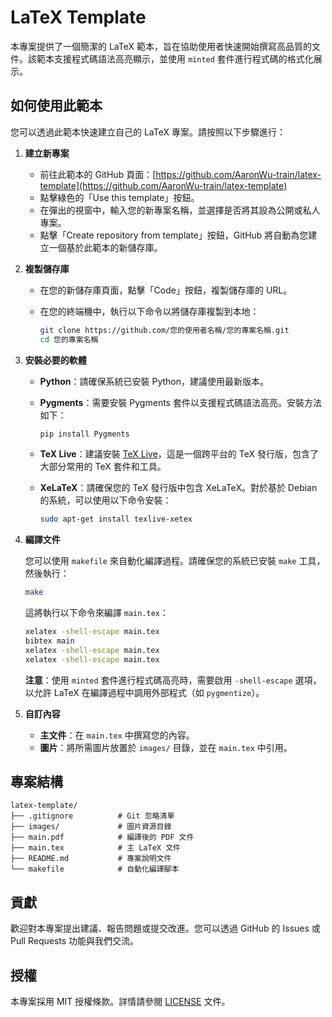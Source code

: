 # LaTeX Template

本專案提供了一個簡潔的 LaTeX 範本，旨在協助使用者快速開始撰寫高品質的文件。該範本支援程式碼語法高亮顯示，並使用 `minted` 套件進行程式碼的格式化展示。

## 如何使用此範本

您可以透過此範本快速建立自己的 LaTeX 專案。請按照以下步驟進行：

1. **建立新專案**

   - 前往此範本的 GitHub 頁面：[https://github.com/AaronWu-train/latex-template](https://github.com/AaronWu-train/latex-template)
   - 點擊綠色的「Use this template」按鈕。
   - 在彈出的視窗中，輸入您的新專案名稱，並選擇是否將其設為公開或私人專案。
   - 點擊「Create repository from template」按鈕，GitHub 將自動為您建立一個基於此範本的新儲存庫。

2. **複製儲存庫**

   - 在您的新儲存庫頁面，點擊「Code」按鈕，複製儲存庫的 URL。
   - 在您的終端機中，執行以下命令以將儲存庫複製到本地：

     ```bash
     git clone https://github.com/您的使用者名稱/您的專案名稱.git
     cd 您的專案名稱
     ```

3. **安裝必要的軟體**

   - **Python**：請確保系統已安裝 Python，建議使用最新版本。
   - **Pygments**：需要安裝 Pygments 套件以支援程式碼語法高亮。安裝方法如下：

     ```bash
     pip install Pygments
     ```

   - **TeX Live**：建議安裝 [TeX Live](https://www.tug.org/texlive/)，這是一個跨平台的 TeX 發行版，包含了大部分常用的 TeX 套件和工具。
   - **XeLaTeX**：請確保您的 TeX 發行版中包含 XeLaTeX。對於基於 Debian 的系統，可以使用以下命令安裝：

     ```bash
     sudo apt-get install texlive-xetex
     ```

4. **編譯文件**

   您可以使用 `makefile` 來自動化編譯過程。請確保您的系統已安裝 `make` 工具，然後執行：

   ```bash
   make
   ```

   這將執行以下命令來編譯 `main.tex`：

   ```bash
   xelatex -shell-escape main.tex
   bibtex main
   xelatex -shell-escape main.tex
   xelatex -shell-escape main.tex
   ```

   **注意**：使用 `minted` 套件進行程式碼高亮時，需要啟用 `-shell-escape` 選項，以允許 LaTeX 在編譯過程中調用外部程式（如 `pygmentize`）。

5. **自訂內容**

   - **主文件**：在 `main.tex` 中撰寫您的內容。
   - **圖片**：將所需圖片放置於 `images/` 目錄，並在 `main.tex` 中引用。

## 專案結構

```
latex-template/
├── .gitignore          # Git 忽略清單
├── images/             # 圖片資源目錄
├── main.pdf            # 編譯後的 PDF 文件
├── main.tex            # 主 LaTeX 文件
├── README.md           # 專案說明文件
└── makefile            # 自動化編譯腳本
```

## 貢獻

歡迎對本專案提出建議、報告問題或提交改進。您可以透過 GitHub 的 Issues 或 Pull Requests 功能與我們交流。

## 授權

本專案採用 MIT 授權條款。詳情請參閱 [LICENSE](./LICENSE) 文件。
